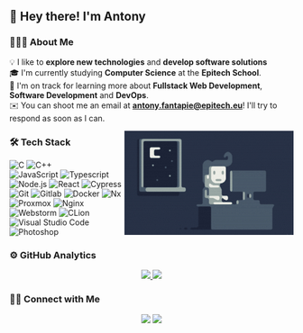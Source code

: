 ## 👋 Hey there! I'm Antony

### 👨🏻‍💻 About Me

💡 I like to **explore new technologies** and **develop software solutions**\
🎓 I'm currently studying **Computer Science** at the **Epitech School**.\
🌱 I'm on track for learning more about **Fullstack Web Development**, **Software Development** and **DevOps**.\
✉️ You can shoot me an email at **antony.fantapie@epitech.eu**! I'll try to respond as soon as I can.
<!-- 📄 Please have a look at my [Résumé](https://www.adityavsingh.com/resume.html) for more details about me. I'm open to feedback and suggestions! -->

<img alt="Night Coding" src="https://raw.githubusercontent.com/AVS1508/AVS1508/master/assets/Night-Coding.gif" align="right"/>

### 🛠 Tech Stack

![C](https://img.shields.io/badge/-C-05122A?style=flat&logo=C&logoColor=A8B9CC)
![C++](https://img.shields.io/badge/-C++-05122A?style=flat&logo=C%2B%2B&logoColor=00599C)\
![JavaScript](https://img.shields.io/badge/-JavaScript-05122A?style=flat&logo=javascript)
![Typescript](https://img.shields.io/badge/-TypeScript-05122A?style=flat&logo=typescript)
![Node.js](https://img.shields.io/badge/-Node.js-05122A?style=flat&logo=node.js)
![React](https://img.shields.io/badge/-React-05122A?style=flat&logo=react)
![Cypress](https://img.shields.io/badge/-cypress-05122A?style=flat&logo=cypress)\
![Git](https://img.shields.io/badge/-Git-05122A?style=flat&logo=git)
![Gitlab](https://img.shields.io/badge/-Gitlab-05122A?style=flat&logo=gitlab)
![Docker](https://img.shields.io/badge/-Docker-05122A?style=flat&logo=docker)
![Nx](https://img.shields.io/badge/-nx-05122A?style=flat&logo=nx)
![Proxmox](https://img.shields.io/badge/-Proxmox-05122A?style=flat&logo=proxmox)
![Nginx](https://img.shields.io/badge/-nginx-05122A?style=flat&logo=nginx)\
![Webstorm](https://img.shields.io/badge/-Webstorm-05122A?style=flat&logo=webstorm)
![CLion](https://img.shields.io/badge/-CLion-05122A?style=flat&logo=clion)
![Visual Studio Code](https://img.shields.io/badge/-Visual%20Studio%20Code-05122A?style=flat&logo=visual-studio-code&logoColor=007ACC)
![Photoshop](https://img.shields.io/badge/-Photoshop-05122A?style=flat&logo=adobe-photoshop)

### ⚙️ GitHub Analytics

<p align="center">
<a href="https://github.com/antonyftp">
  <img height="180em" src="https://github-readme-stats-eight-theta.vercel.app/api?username=antonyftp&show_icons=true&theme=algolia&include_all_commits=true&count_private=true"/>
  <img height="180em" src="https://github-readme-stats-eight-theta.vercel.app/api/top-langs/?username=antonyftp&layout=compact&langs_count=8&theme=algolia"/>
</a>
</p>

### 🤝🏻 Connect with Me

<p align="center">
<!-- <a href="https://www.antony-fantapie.fr"><img src="https://img.shields.io/badge/-antony-fantapie.fr-3423A6?style=flat&logo=Google-Chrome&logoColor=white"/></a> -->
<a href="https://linkedin.com/in/antony-fantapie"><img src="https://img.shields.io/badge/-Antony Fantapié-0077B5?style=flat&logo=Linkedin&logoColor=white"/></a>
<a href="mailto:antony.fantapie@epitech.eu"><img src="https://img.shields.io/badge/-antony.fantapie@epitech.eu-D14836?style=flat&logo=Gmail&logoColor=white"/></a>
</p>
